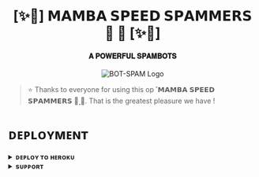 <h1 align="center"><b>[✨🥀] 𝗠𝗔𝗠𝗕𝗔 𝗦𝗣𝗘𝗘𝗗 𝗦𝗣𝗔𝗠𝗠𝗘𝗥𝗦 🐍 🫧 [✨🥀]</b></h1>

<h4 align="center"> 𝐀 𝐏𝐎𝐖𝐄𝐑𝐅𝐔𝐋 𝐒𝐏𝐀𝐌𝐁𝐎𝐓𝐒</h4>

<p align="center">
  <img src="https://te.legra.ph/file/510a18c7896006c54752d.jpg" alt="BOT-SPAM Logo">
</p>

> ⭐️ Thanks to everyone for using this op ˹𝗠𝗔𝗠𝗕𝗔 𝗦𝗣𝗘𝗘𝗗 𝗦𝗣𝗔𝗠𝗠𝗘𝗥𝗦 🐍˼🫧. That is the greatest pleasure we have !


# ᴅᴇᴘʟᴏʏᴍᴇɴᴛ


<details>
<summary><b>ᴅᴇᴘʟᴏʏ ᴛᴏ ʜᴇʀᴏᴋᴜ</b></summary>
<br>

[![Deploy](https://www.herokucdn.com/deploy/button.svg)](https://dashboard.heroku.com/new?template=https://github.com/FantasticSukhi/MAMBASPEEDSPAMMER)

</details>


<details>
<summary><b>sᴜᴘᴘᴏʀᴛ</b></summary>
<br>

<a href="https://t.me/MAMBA_UPDATES_CHAT"><img src="https://img.shields.io/badge/Join-Telegram%20Channel-red.svg?logo=Telegram"></a>

</details>
